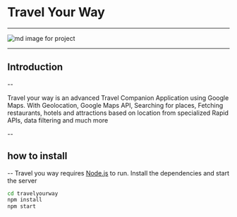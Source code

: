 # Travel Your Way 

---

![md image for project](https://user-images.githubusercontent.com/26817538/151700213-391a9d41-83e3-4e45-b91f-6507c181f655.PNG)

---
## Introduction
--

Travel your way is an advanced Travel Companion Application using Google Maps. With Geolocation, Google Maps API, Searching for places, Fetching restaurants, hotels and attractions based on location from specialized Rapid APIs, data filtering and much more

--
## how to install 
--
Travel you way requires [Node.js](https://nodejs.org/) to run.
Install the dependencies and start the server

```sh
cd travelyourway
npm install 
npm start
```

